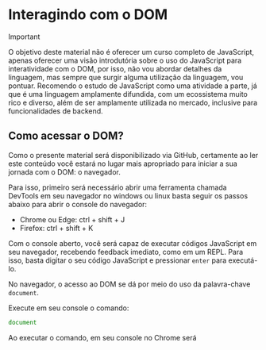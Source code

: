 # Interagindo com o DOM

> [!IMPORTANT]
> O objetivo deste material não é oferecer um curso completo de JavaScript, apenas oferecer uma visão introdutória sobre o uso do JavaScript para interatividade com o DOM, por isso, não vou abordar detalhes da linguagem, mas sempre que surgir alguma utilização da linguagem, vou pontuar.
> Recomendo o estudo de JavaScript como uma atividade a parte, já que é uma linguagem amplamente difundida, com um ecossistema muito rico e diverso, além de ser amplamente utilizada no mercado, inclusive para funcionalidades de backend.

## Como acessar o DOM?

Como o presente material será disponibilizado via GitHub, certamente ao ler este conteúdo você estará no lugar mais apropriado para iniciar a sua jornada com o DOM: o navegador.

Para isso, primeiro será necessário abrir uma ferramenta chamada DevTools em seu navegador no windows ou linux basta seguir os passos abaixo para abrir o console do navegador:

+ Chrome ou Edge: ctrl + shift + J
+ Firefox: ctrl + shift + K

Com o console aberto, você será capaz de executar códigos JavaScript em seu navegador, recebendo feedback imediato, como em um REPL. Para isso, basta digitar o seu código JavaScript e pressionar `enter` para executá-lo.

No navegador, o acesso ao DOM se dá por meio do uso da palavra-chave `document`.

Execute em seu console o comando:

```javascript
document
```
Ao executar o comando, em seu console no Chrome será 



